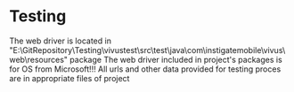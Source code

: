 # Testing
The web driver is located in "E:\GitRepository\Testing\vivustest\src\test\java\com\instigatemobile\vivus\web\resources" package
The web driver included in project's packages is for OS from Microsoft!!!
All urls and other data provided for testing proces are in appropriate files of project
 
 
